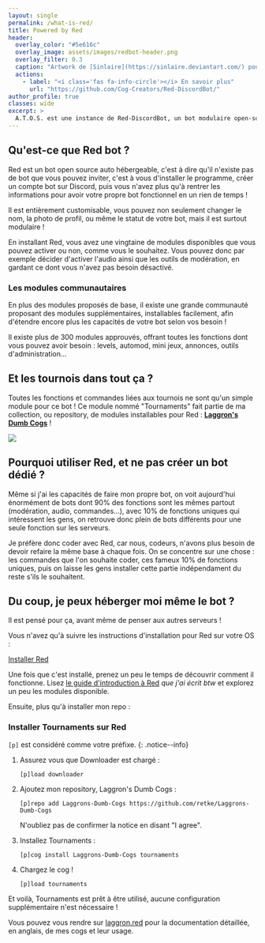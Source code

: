 ```yaml
---
layout: single
permalink: /what-is-red/
title: Powered by Red
header:
  overlay_color: "#5e616c"
  overlay_image: assets/images/redbot-header.png
  overlay_filter: 0.3
  caption: "Artwork de [Sinlaire](https://sinlaire.deviantart.com/) pour Red Discord Bot"
  actions:
    - label: "<i class='fas fa-info-circle'></i> En savoir plus"
      url: "https://github.com/Cog-Creators/Red-DiscordBot/"
author_profile: true
classes: wide
excerpt: >
  A.T.O.S. est une instance de Red-DiscordBot, un bot modulaire open-source, accessible à tous !
---
```


## Qu'est-ce que Red bot ?

Red est un bot open source auto hébergeable, c'est à dire qu'il n'existe pas de bot que vous pouvez inviter, c'est à vous d'installer le programme, créer un compte bot sur Discord, puis vous n'avez plus qu'à rentrer les informations pour avoir votre propre bot fonctionnel en un rien de temps !

Il est entièrement customisable, vous pouvez non seulement changer le nom, la photo de profil, ou même le statut de votre bot, mais il est surtout modulaire !

En installant Red, vous avez une vingtaine de modules disponibles que vous pouvez activer ou non, comme vous le souhaitez. Vous pouvez donc par exemple décider d'activer l'audio ainsi que les outils de modération, en gardant ce dont vous n'avez pas besoin désactivé.

### Les modules communautaires

En plus des modules proposés de base, il existe une grande communauté proposant des modules supplémentaires, installables facilement, afin d'étendre encore plus les capacités de votre bot selon vos besoin !

Il existe plus de 300 modules approuvés, offrant toutes les fonctions dont vous pouvez avoir besoin : levels, automod, mini jeux, annonces, outils d'administration...

## Et les tournois dans tout ça ?

Toutes les fonctions et commandes liées aux tournois ne sont qu'un simple module pour ce bot ! Ce module nommé "Tournaments" fait partie de ma collection, ou repository, de modules installables pour Red : **[Laggron's Dumb Cogs](https://github.com/retke/Laggrons-Dumb-Cogs)** !

[![](https://raw.githubusercontent.com/retke/Laggrons-Dumb-Cogs/master/.github/RESSOURCES/BANNERS/Base_banner.png)](https://github.com/retke/Laggrons-Dumb-Cogs)

## Pourquoi utiliser Red, et ne pas créer un bot dédié ?

Même si j'ai les capacités de faire mon propre bot, on voit aujourd'hui énormément de bots dont 90% des fonctions sont les mêmes partout (modération, audio, commandes...), avec 10% de fonctions uniques qui intéressent les gens, on retrouve donc plein de bots différents pour une seule fonction sur les serveurs.

Je préfère donc coder avec Red, car nous, codeurs, n'avons plus besoin de devoir refaire la même base à chaque fois. On se concentre sur une chose : les commandes que l'on souhaite coder, ces fameux 10% de fonctions uniques, puis on laisse les gens installer cette partie indépendament du reste s'ils le souhaitent.

## Du coup, je peux héberger moi même le bot ?

Il est pensé pour ça, avant même de penser aux autres serveurs !

Vous n'avez qu'à suivre les instructions d'installation pour Red sur votre OS :

<a href="https://docs.discord.red/" class="btn btn--danger btn--large">Installer Red</a>

Une fois que c'est installé, prenez un peu le temps de découvrir comment il fonctionne. Lisez [le guide d'introduction à Red](https://docs.discord.red/en/stable/getting_started.html) *que j'ai écrit btw* et explorez un peu les modules disponible.

Ensuite, plus qu'à installer mon repo :

### Installer Tournaments sur Red

`[p]` est considéré comme votre préfixe.
{: .notice--info}

1. Assurez vous que Downloader est chargé :

   `[p]load downloader`

2. Ajoutez mon repository, Laggron's Dumb Cogs :
   
   `[p]repo add Laggrons-Dumb-Cogs https://github.com/retke/Laggrons-Dumb-Cogs`

   N'oubliez pas de confirmer la notice en disant "I agree".

3. Installez Tournaments :

   `[p]cog install Laggrons-Dumb-Cogs tournaments`

4. Chargez le cog !

   `[p]load tournaments`

Et voilà, Tournaments est prêt à être utilisé, aucune configuration supplémentaire n'est nécessaire !

Vous pouvez vous rendre sur [laggron.red](https://laggron.red/) pour la documentation détaillée, en anglais, de mes cogs et leur usage.
